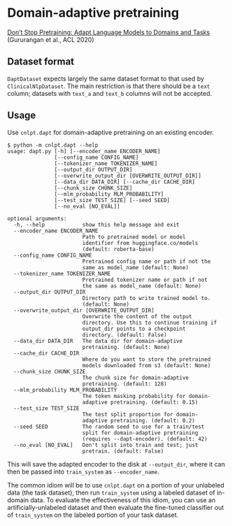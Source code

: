 # Domain-adaptive pretraining

[Don’t Stop Pretraining: Adapt Language Models to Domains and Tasks](https://aclanthology.org/2020.acl-main.740) (Gururangan et al., ACL 2020)

## Dataset format

`DaptDataset` expects largely the same dataset format to that used by
`ClinicalNlpDataset`. The main restriction is that there
should be a `text` column; datasets with `text_a` and `text_b` columns
will not be accepted.


## Usage

Use `cnlpt.dapt` for domain-adaptive pretraining on an existing encoder. 

```
$ python -m cnlpt.dapt --help
usage: dapt.py [-h] [--encoder_name ENCODER_NAME]
               [--config_name CONFIG_NAME]
               [--tokenizer_name TOKENIZER_NAME]
               [--output_dir OUTPUT_DIR]
               [--overwrite_output_dir [OVERWRITE_OUTPUT_DIR]]
               [--data_dir DATA_DIR] [--cache_dir CACHE_DIR]
               [--chunk_size CHUNK_SIZE]
               [--mlm_probability MLM_PROBABILITY]
               [--test_size TEST_SIZE] [--seed SEED]
               [--no_eval [NO_EVAL]]

optional arguments:
  -h, --help            show this help message and exit
  --encoder_name ENCODER_NAME
                        Path to pretrained model or model
                        identifier from huggingface.co/models
                        (default: roberta-base)
  --config_name CONFIG_NAME
                        Pretrained config name or path if not the
                        same as model_name (default: None)
  --tokenizer_name TOKENIZER_NAME
                        Pretrained tokenizer name or path if not
                        the same as model_name (default: None)
  --output_dir OUTPUT_DIR
                        Directory path to write trained model to.
                        (default: None)
  --overwrite_output_dir [OVERWRITE_OUTPUT_DIR]
                        Overwrite the content of the output
                        directory. Use this to continue training if
                        output_dir points to a checkpoint
                        directory. (default: False)
  --data_dir DATA_DIR   The data dir for domain-adaptive
                        pretraining. (default: None)
  --cache_dir CACHE_DIR
                        Where do you want to store the pretrained
                        models downloaded from s3 (default: None)
  --chunk_size CHUNK_SIZE
                        The chunk size for domain-adaptive
                        pretraining. (default: 128)
  --mlm_probability MLM_PROBABILITY
                        The token masking probability for domain-
                        adaptive pretraining. (default: 0.15)
  --test_size TEST_SIZE
                        The test split proportion for domain-
                        adaptive pretraining. (default: 0.2)
  --seed SEED           The random seed to use for a train/test
                        split for domain-adaptive pretraining
                        (requires --dapt-encoder). (default: 42)
  --no_eval [NO_EVAL]   Don't split into train and test; just
                        pretrain. (default: False)

```

This will save the adapted encoder to the disk at `--output_dir`, where
it can then be passed into `train_system` as `--encoder_name`.

The common idiom will be to use `cnlpt.dapt` on a portion of your
unlabeled data (the task dataset), then run `train_system` using a 
labeled dataset of in-domain data. To evaluate the effectiveness of this 
idiom, you can use an artificially-unlabeled dataset and then evaluate 
the fine-tuned classifier out of `train_system` on the labeled portion
of your task dataset.
